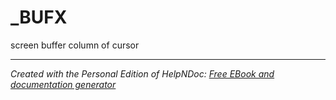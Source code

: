 # _BUFX

screen buffer column of cursor


***
_Created with the Personal Edition of HelpNDoc: [Free EBook and documentation generator](<https://www.helpndoc.com>)_
